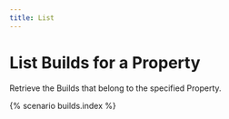 ```yaml
---
title: List
---
```


# List Builds for a Property

Retrieve the Builds that belong to the specified Property.

{% scenario builds.index %}
